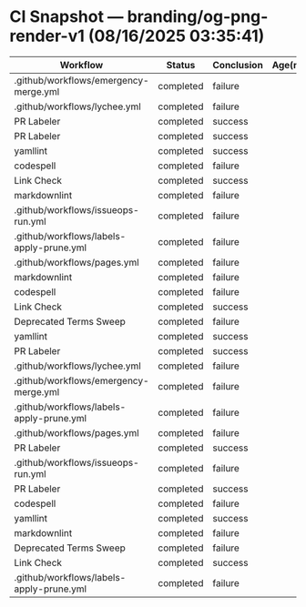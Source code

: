 # CI Snapshot — branding/og-png-render-v1  (08/16/2025 03:35:41)

| Workflow | Status | Conclusion | Age(min) | URL |
|---|---|---|---:|---|
| .github/workflows/emergency-merge.yml | completed | failure | 8 | https://github.com/rickballard/CoCivium/actions/runs/17005852378 |
| .github/workflows/lychee.yml | completed | failure | 8 | https://github.com/rickballard/CoCivium/actions/runs/17005852399 |
| PR Labeler | completed | success | 8 | https://github.com/rickballard/CoCivium/actions/runs/17005852455 |
| PR Labeler | completed | success | 8 | https://github.com/rickballard/CoCivium/actions/runs/17005852423 |
| yamllint | completed | success | 8 | https://github.com/rickballard/CoCivium/actions/runs/17005852463 |
| codespell | completed | failure | 8 | https://github.com/rickballard/CoCivium/actions/runs/17005852456 |
| Link Check | completed | success | 8 | https://github.com/rickballard/CoCivium/actions/runs/17005852461 |
| markdownlint | completed | failure | 8 | https://github.com/rickballard/CoCivium/actions/runs/17005852460 |
| .github/workflows/issueops-run.yml | completed | failure | 8 | https://github.com/rickballard/CoCivium/actions/runs/17005852309 |
| .github/workflows/labels-apply-prune.yml | completed | failure | 8 | https://github.com/rickballard/CoCivium/actions/runs/17005852337 |
| .github/workflows/pages.yml | completed | failure | 8 | https://github.com/rickballard/CoCivium/actions/runs/17005852359 |
| markdownlint | completed | failure | 9 | https://github.com/rickballard/CoCivium/actions/runs/17005851425 |
| codespell | completed | failure | 9 | https://github.com/rickballard/CoCivium/actions/runs/17005851418 |
| Link Check | completed | success | 9 | https://github.com/rickballard/CoCivium/actions/runs/17005851423 |
| Deprecated Terms Sweep | completed | failure | 9 | https://github.com/rickballard/CoCivium/actions/runs/17005851432 |
| yamllint | completed | success | 9 | https://github.com/rickballard/CoCivium/actions/runs/17005851431 |
| PR Labeler | completed | success | 9 | https://github.com/rickballard/CoCivium/actions/runs/17005851421 |
| .github/workflows/lychee.yml | completed | failure | 9 | https://github.com/rickballard/CoCivium/actions/runs/17005851361 |
| .github/workflows/emergency-merge.yml | completed | failure | 9 | https://github.com/rickballard/CoCivium/actions/runs/17005851258 |
| .github/workflows/labels-apply-prune.yml | completed | failure | 9 | https://github.com/rickballard/CoCivium/actions/runs/17005851293 |
| .github/workflows/pages.yml | completed | failure | 9 | https://github.com/rickballard/CoCivium/actions/runs/17005851330 |
| PR Labeler | completed | success | 9 | https://github.com/rickballard/CoCivium/actions/runs/17005851350 |
| .github/workflows/issueops-run.yml | completed | failure | 9 | https://github.com/rickballard/CoCivium/actions/runs/17005851225 |
| PR Labeler | completed | success | 9 | https://github.com/rickballard/CoCivium/actions/runs/17005850328 |
| codespell | completed | failure | 9 | https://github.com/rickballard/CoCivium/actions/runs/17005850336 |
| yamllint | completed | success | 9 | https://github.com/rickballard/CoCivium/actions/runs/17005850324 |
| markdownlint | completed | failure | 9 | https://github.com/rickballard/CoCivium/actions/runs/17005850332 |
| Deprecated Terms Sweep | completed | failure | 9 | https://github.com/rickballard/CoCivium/actions/runs/17005850335 |
| Link Check | completed | success | 9 | https://github.com/rickballard/CoCivium/actions/runs/17005850337 |
| .github/workflows/labels-apply-prune.yml | completed | failure | 9 | https://github.com/rickballard/CoCivium/actions/runs/17005850180 |



